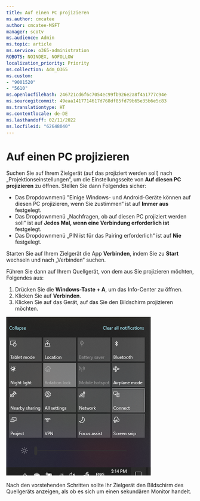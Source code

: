 ```yaml
---
title: Auf einen PC projizieren
ms.author: cmcatee
author: cmcatee-MSFT
manager: scotv
ms.audience: Admin
ms.topic: article
ms.service: o365-administration
ROBOTS: NOINDEX, NOFOLLOW
localization_priority: Priority
ms.collection: Adm_O365
ms.custom:
- "9001520"
- "5610"
ms.openlocfilehash: 246721cd6f6c7054ec99fb926e2a8f4a1777c94e
ms.sourcegitcommit: 49eaa1417714617d768df85fd79b65e35b6e5c83
ms.translationtype: HT
ms.contentlocale: de-DE
ms.lasthandoff: 02/11/2022
ms.locfileid: "62648040"
---
```

# <a name="project-to-a-pc"></a>Auf einen PC projizieren

Suchen Sie auf Ihrem Zielgerät (auf das projiziert werden soll) nach „Projektionseinstellungen“, um die Einstellungsseite von **Auf diesen PC projizieren** zu öffnen. Stellen Sie dann Folgendes sicher:
- Das Dropdownmenü "Einige Windows- und Android-Geräte können auf diesen PC projizieren, wenn Sie zustimmen“ ist auf **Immer aus** festgelegt.
- Das Dropdownmenü „Nachfragen, ob auf diesen PC projiziert werden soll“ ist auf **Jedes Mal, wenn eine Verbindung erforderlich ist** festgelegt.
- Das Dropdownmenü „PIN ist für das Pairing erforderlich“ ist auf **Nie** festgelegt.

Starten Sie auf Ihrem Zielgerät die App **Verbinden**, indem Sie zu **Start** wechseln und nach „Verbinden“ suchen.

Führen Sie dann auf Ihrem Quellgerät, von dem aus Sie projizieren möchten, Folgendes aus:

1. Drücken Sie die **Windows-Taste + A**, um das Info-Center zu öffnen.
2. Klicken Sie auf **Verbinden**.
3. Klicken Sie auf das Gerät, auf das Sie den Bildschirm projizieren möchten.

![Auf einen PC projizieren](media/project-to-a-pc.png)

Nach den vorstehenden Schritten sollte Ihr Zielgerät den Bildschirm des Quellgeräts anzeigen, als ob es sich um einen sekundären Monitor handelt.
